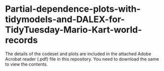 # Partial-dependence-plots-with-tidymodels-and-DALEX-for-TidyTuesday-Mario-Kart-world-records

The details of the codeset and plots are included in the attached Adobe Acrobat reader (.pdf) file in this repository. 
You need to download the same to view the contents.
